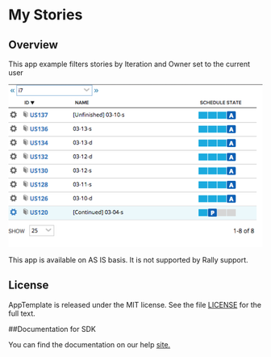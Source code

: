My Stories
=========================

## Overview

This app example filters stories by Iteration and Owner set to the current user

![](pic.png)

This app is available on AS IS basis. It is not supported by Rally support.

## License

AppTemplate is released under the MIT license.  See the file [LICENSE](./LICENSE) for the full text.

##Documentation for SDK

You can find the documentation on our help [site.](https://help.rallydev.com/apps/2.0/doc/)
